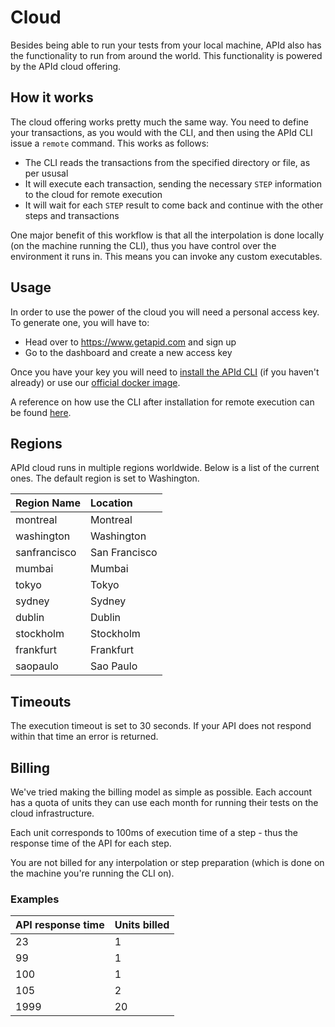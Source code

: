 # Cloud

Besides being able to run your tests from your local machine, APId also has the functionality to run from around the world. This functionality is powered by the APId cloud offering.

## How it works

The cloud offering works pretty much the same way. You need to define your transactions, as you would with the CLI, and then using the APId CLI issue a `remote` command. This works as follows:

- The CLI reads the transactions from the specified directory or file, as per ususal
- It will execute each transaction, sending the necessary `STEP` information to the cloud for remote execution
- It will wait for each `STEP` result to come back and continue with the other steps and transactions

One major benefit of this workflow is that all the interpolation is done locally (on the machine running the CLI), thus you have control over the environment it runs in. This means you can invoke any custom executables.

## Usage

In order to use the power of the cloud you will need a personal access key. To generate one, you will have to:

- Head over to https://www.getapid.com and sign up
- Go to the dashboard and create a new access key

Once you have your key you will need to [install the APId CLI](../installation/cli.md) (if you haven't already) or use our [official docker image](../installation/docker.md).

A reference on how use the CLI after installation for remote execution can be found [here](../cli/remote.md).

## Regions

APId cloud runs in multiple regions worldwide. Below is a list of the current ones. The default region is set to Washington.

| Region Name  | Location      |
| :----------- | :------------ |
| montreal     | Montreal      |
| washington   | Washington    |
| sanfrancisco | San Francisco |
| mumbai       | Mumbai        |
| tokyo        | Tokyo         |
| sydney       | Sydney        |
| dublin       | Dublin        |
| stockholm    | Stockholm     |
| frankfurt    | Frankfurt     |
| saopaulo     | Sao Paulo     |

## Timeouts

The execution timeout is set to 30 seconds. If your API does not respond within that time an error is returned.

## Billing

We've tried making the billing model as simple as possible. Each account has a quota of units they can use each month for running their tests on the cloud infrastructure.

Each unit corresponds to 100ms of execution time of a step - thus the response time of the API for each step.

You are not billed for any interpolation or step preparation (which is done on the machine you're running the CLI on).

### Examples

| API response time | Units billed |
| :---------------- | :----------- |
| 23                | 1            |
| 99                | 1            |
| 100               | 1            |
| 105               | 2            |
| 1999              | 20           |

